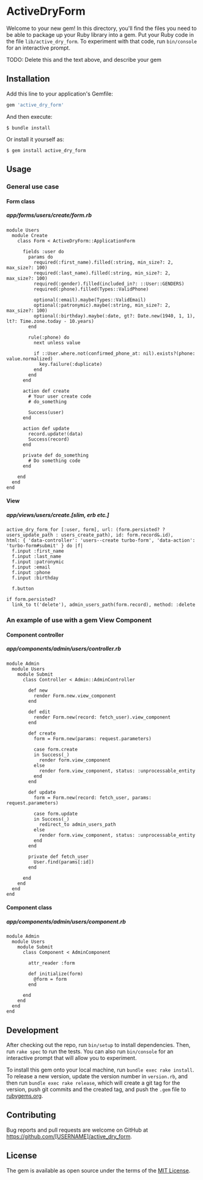# ActiveDryForm

Welcome to your new gem! In this directory, you'll find the files you need to be able to package up your Ruby library into a gem. Put your Ruby code in the file `lib/active_dry_form`. To experiment with that code, run `bin/console` for an interactive prompt.

TODO: Delete this and the text above, and describe your gem

## Installation

Add this line to your application's Gemfile:

```ruby
gem 'active_dry_form'
```

And then execute:

    $ bundle install

Or install it yourself as:

    $ gem install active_dry_form

## Usage

### General use case

#### Form class
##### app/forms/users/create/form.rb
```
module Users
  module Create
    class Form < ActiveDryForm::ApplicationForm

      fields :user do
        params do
          required(:first_name).filled(:string, min_size?: 2, max_size?: 100)
          required(:last_name).filled(:string, min_size?: 2, max_size?: 100)
          required(:gender).filled(included_in?: ::User::GENDERS)
          required(:phone).filled(Types::ValidPhone)

          optional(:email).maybe(Types::ValidEmail)
          optional(:patronymic).maybe(:string, min_size?: 2, max_size?: 100)
          optional(:birthday).maybe(:date, gt?: Date.new(1940, 1, 1), lt?: Time.zone.today - 10.years)
        end

        rule(:phone) do
          next unless value

          if ::User.where.not(confirmed_phone_at: nil).exists?(phone: value.normalized)
            key.failure(:duplicate)
          end
        end
      end

      action def create
        # Your user create code
        # do_something

        Success(user)
      end

      action def update
        record.update!(data)
        Success(record)
      end

      private def do_something
        # Do something code
      end

    end
  end
end
```

#### View
##### app/views/users/create.[slim, erb etc.]
```
active_dry_form_for [:user, form], url: (form.persisted? ? users_update_path : users_create_path), id: form.record&.id),
html: { 'data-controller': 'users--create turbo-form', 'data-action': 'turbo-form#submit' } do |f|
  f.input :first_name
  f.input :last_name
  f.input :patronymic
  f.input :email
  f.input :phone
  f.input :birthday

  f.button

if form.persisted?
  link_to t('delete'), admin_users_path(form.record), method: :delete
```

### An example of use with a gem View Component

#### Component controller
##### app/components/admin/users/controller.rb
```
module Admin
  module Users
    module Submit
      class Controller < Admin::AdminController

        def new
          render Form.new.view_component
        end

        def edit
          render Form.new(record: fetch_user).view_component
        end

        def create
          form = Form.new(params: request.parameters)

          case form.create
          in Success(_)
            render form.view_component
          else
            render form.view_component, status: :unprocessable_entity
          end
        end

        def update
          form = Form.new(record: fetch_user, params: request.parameters)

          case form.update
          in Success(_)
            redirect_to admin_users_path
          else
            render form.view_component, status: :unprocessable_entity
          end
        end

        private def fetch_user
          User.find(params[:id])
        end

      end
    end
  end
end
```

#### Component class
##### app/components/admin/users/component.rb
```
module Admin
  module Users
    module Submit
      class Component < AdminComponent

        attr_reader :form

        def initialize(form)
          @form = form
        end

      end
    end
  end
end
```

## Development

After checking out the repo, run `bin/setup` to install dependencies. Then, run `rake spec` to run the tests. You can also run `bin/console` for an interactive prompt that will allow you to experiment.

To install this gem onto your local machine, run `bundle exec rake install`. To release a new version, update the version number in `version.rb`, and then run `bundle exec rake release`, which will create a git tag for the version, push git commits and the created tag, and push the `.gem` file to [rubygems.org](https://rubygems.org).

## Contributing

Bug reports and pull requests are welcome on GitHub at https://github.com/[USERNAME]/active_dry_form.

## License

The gem is available as open source under the terms of the [MIT License](https://opensource.org/licenses/MIT).
